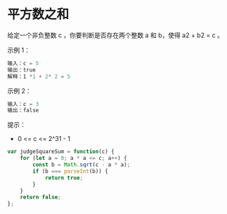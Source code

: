 # 平方数之和

给定一个非负整数 c ，你要判断是否存在两个整数 a 和 b，使得 a2 + b2 = c 。

示例 1：

```js
输入：c = 5
输出：true
解释：1 *1 + 2* 2 = 5
```

示例 2：

```js
输入：c = 3
输出：false
```

提示：

- 0 <= c <= 2^31 - 1

```js
var judgeSquareSum = function(c) {
    for (let a = 0; a * a <= c; a++) {
        const b = Math.sqrt(c - a * a);
        if (b === parseInt(b)) {
            return true;
        }
    }
    return false;
};
```
